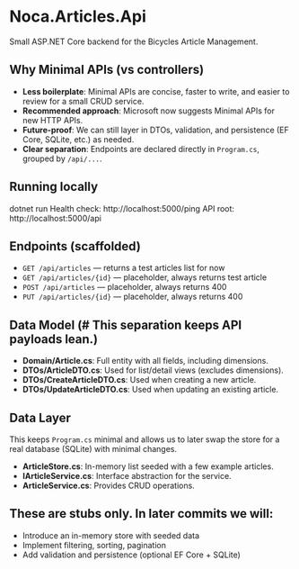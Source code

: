 # Noca.Articles.Api
Small ASP.NET Core backend for the Bicycles Article Management.

## Why Minimal APIs (vs controllers)
- **Less boilerplate**: Minimal APIs are concise, faster to write, and easier to review for a small CRUD service.
- **Recommended approach**: Microsoft now suggests Minimal APIs for new HTTP APIs.
- **Future-proof**: We can still layer in DTOs, validation, and persistence (EF Core, SQLite, etc.) as needed.
- **Clear separation**: Endpoints are declared directly in `Program.cs`, grouped by `/api/...`.

## Running locally
dotnet run
Health check: http://localhost:5000/ping
API root: http://localhost:5000/api

## Endpoints (scaffolded)
- `GET /api/articles` — returns a test articles list for now
- `GET /api/articles/{id}` — placeholder, always returns test article
- `POST /api/articles` — placeholder, always returns 400
- `PUT /api/articles/{id}` — placeholder, always returns 400

## Data Model (# This separation keeps API payloads lean.)
- **Domain/Article.cs**: Full entity with all fields, including dimensions.
- **DTOs/ArticleDTO.cs**: Used for list/detail views (excludes dimensions).
- **DTOs/CreateArticleDTO.cs**: Used when creating a new article.
- **DTOs/UpdateArticleDTO.cs**: Used when updating an existing article.

## Data Layer
This keeps `Program.cs` minimal and allows us to later swap the store for a real database (SQLite) with minimal changes.
- **ArticleStore.cs**: In-memory list seeded with a few example articles.
- **IArticleService.cs**: Interface abstraction for the service.
- **ArticleService.cs**: Provides CRUD operations.

## These are stubs only. In later commits we will:
- Introduce an in-memory store with seeded data
- Implement filtering, sorting, pagination
- Add validation and persistence (optional EF Core + SQLite)